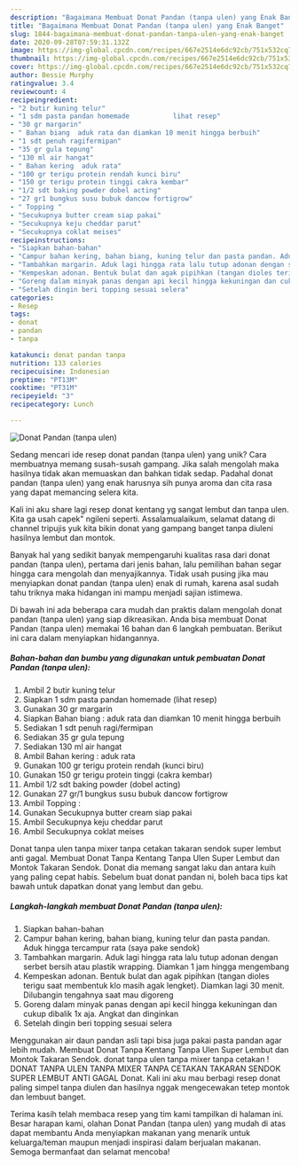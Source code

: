 ```yaml
---
description: "Bagaimana Membuat Donat Pandan (tanpa ulen) yang Enak Banget"
title: "Bagaimana Membuat Donat Pandan (tanpa ulen) yang Enak Banget"
slug: 1844-bagaimana-membuat-donat-pandan-tanpa-ulen-yang-enak-banget
date: 2020-09-28T07:59:31.132Z
image: https://img-global.cpcdn.com/recipes/667e2514e6dc92cb/751x532cq70/donat-pandan-tanpa-ulen-foto-resep-utama.jpg
thumbnail: https://img-global.cpcdn.com/recipes/667e2514e6dc92cb/751x532cq70/donat-pandan-tanpa-ulen-foto-resep-utama.jpg
cover: https://img-global.cpcdn.com/recipes/667e2514e6dc92cb/751x532cq70/donat-pandan-tanpa-ulen-foto-resep-utama.jpg
author: Bessie Murphy
ratingvalue: 3.4
reviewcount: 4
recipeingredient:
- "2 butir kuning telur"
- "1 sdm pasta pandan homemade           lihat resep"
- "30 gr margarin"
- " Bahan biang  aduk rata dan diamkan 10 menit hingga berbuih"
- "1 sdt penuh ragifermipan"
- "35 gr gula tepung"
- "130 ml air hangat"
- " Bahan kering  aduk rata"
- "100 gr terigu protein rendah kunci biru"
- "150 gr terigu protein tinggi cakra kembar"
- "1/2 sdt baking powder dobel acting"
- "27 gr1 bungkus susu bubuk dancow fortigrow"
- " Topping "
- "Secukupnya butter cream siap pakai"
- "Secukupnya keju cheddar parut"
- "Secukupnya coklat meises"
recipeinstructions:
- "Siapkan bahan-bahan"
- "Campur bahan kering, bahan biang, kuning telur dan pasta pandan. Aduk hingga tercampur rata (saya pake sendok)"
- "Tambahkan margarin. Aduk lagi hingga rata lalu tutup adonan dengan serbet bersih atau plastik wrapping. Diamkan 1 jam hingga mengembang"
- "Kempeskan adonan. Bentuk bulat dan agak pipihkan (tangan dioles terigu saat membentuk klo masih agak lengket). Diamkan lagi 30 menit. Dilubangin tengahnya saat mau digoreng"
- "Goreng dalam minyak panas dengan api kecil hingga kekuningan dan cukup dibalik 1x aja. Angkat dan dinginkan"
- "Setelah dingin beri topping sesuai selera"
categories:
- Resep
tags:
- donat
- pandan
- tanpa

katakunci: donat pandan tanpa 
nutrition: 133 calories
recipecuisine: Indonesian
preptime: "PT13M"
cooktime: "PT31M"
recipeyield: "3"
recipecategory: Lunch

---
```



![Donat Pandan (tanpa ulen)](https://img-global.cpcdn.com/recipes/667e2514e6dc92cb/751x532cq70/donat-pandan-tanpa-ulen-foto-resep-utama.jpg)

Sedang mencari ide resep donat pandan (tanpa ulen) yang unik? Cara membuatnya memang susah-susah gampang. Jika salah mengolah maka hasilnya tidak akan memuaskan dan bahkan tidak sedap. Padahal donat pandan (tanpa ulen) yang enak harusnya sih punya aroma dan cita rasa yang dapat memancing selera kita.

Kali ini aku share lagi resep donat kentang yg sangat lembut dan tanpa ulen. Kita ga usah capek&#34; ngileni seperti. Assalamualaikum, selamat datang di channel tripujis yuk kita bikin donat yang gampang banget tanpa diuleni hasilnya lembut dan montok.

Banyak hal yang sedikit banyak mempengaruhi kualitas rasa dari donat pandan (tanpa ulen), pertama dari jenis bahan, lalu pemilihan bahan segar hingga cara mengolah dan menyajikannya. Tidak usah pusing jika mau menyiapkan donat pandan (tanpa ulen) enak di rumah, karena asal sudah tahu triknya maka hidangan ini mampu menjadi sajian istimewa.


Di bawah ini ada beberapa cara mudah dan praktis dalam mengolah donat pandan (tanpa ulen) yang siap dikreasikan. Anda bisa membuat Donat Pandan (tanpa ulen) memakai 16 bahan dan 6 langkah pembuatan. Berikut ini cara dalam menyiapkan hidangannya.

<!--inarticleads1-->

##### Bahan-bahan dan bumbu yang digunakan untuk pembuatan Donat Pandan (tanpa ulen):

1. Ambil 2 butir kuning telur
1. Siapkan 1 sdm pasta pandan homemade           (lihat resep)
1. Gunakan 30 gr margarin
1. Siapkan  Bahan biang : aduk rata dan diamkan 10 menit hingga berbuih
1. Sediakan 1 sdt penuh ragi/fermipan
1. Sediakan 35 gr gula tepung
1. Sediakan 130 ml air hangat
1. Ambil  Bahan kering : aduk rata
1. Gunakan 100 gr terigu protein rendah (kunci biru)
1. Gunakan 150 gr terigu protein tinggi (cakra kembar)
1. Ambil 1/2 sdt baking powder (dobel acting)
1. Gunakan 27 gr/1 bungkus susu bubuk dancow fortigrow
1. Ambil  Topping :
1. Gunakan Secukupnya butter cream siap pakai
1. Ambil Secukupnya keju cheddar parut
1. Ambil Secukupnya coklat meises


Donat tanpa ulen tanpa mixer tanpa cetakan takaran sendok super lembut anti gagal. Membuat Donat Tanpa Kentang Tanpa Ulen Super Lembut dan Montok Takaran Sendok. Donat dia memang sangat laku dan antara kuih yang paling cepat habis. Sebelum buat donat pandan ni, boleh baca tips kat bawah untuk dapatkan donat yang lembut dan gebu. 

<!--inarticleads2-->

##### Langkah-langkah membuat Donat Pandan (tanpa ulen):

1. Siapkan bahan-bahan
1. Campur bahan kering, bahan biang, kuning telur dan pasta pandan. Aduk hingga tercampur rata (saya pake sendok)
1. Tambahkan margarin. Aduk lagi hingga rata lalu tutup adonan dengan serbet bersih atau plastik wrapping. Diamkan 1 jam hingga mengembang
1. Kempeskan adonan. Bentuk bulat dan agak pipihkan (tangan dioles terigu saat membentuk klo masih agak lengket). Diamkan lagi 30 menit. Dilubangin tengahnya saat mau digoreng
1. Goreng dalam minyak panas dengan api kecil hingga kekuningan dan cukup dibalik 1x aja. Angkat dan dinginkan
1. Setelah dingin beri topping sesuai selera


Menggunakan air daun pandan asli tapi bisa juga pakai pasta pandan agar lebih mudah. Membuat Donat Tanpa Kentang Tanpa Ulen Super Lembut dan Montok Takaran Sendok. donat tanpa ulen tanpa mixer tanpa cetakan ! DONAT TANPA ULEN TANPA MIXER TANPA CETAKAN TAKARAN SENDOK SUPER LEMBUT ANTI GAGAL Donat. Kali ini aku mau berbagi resep donat paling simpel tanpa diulen dan hasilnya nggak mengecewakan tetep montok dan lembuut banget. 

Terima kasih telah membaca resep yang tim kami tampilkan di halaman ini. Besar harapan kami, olahan Donat Pandan (tanpa ulen) yang mudah di atas dapat membantu Anda menyiapkan makanan yang menarik untuk keluarga/teman maupun menjadi inspirasi dalam berjualan makanan. Semoga bermanfaat dan selamat mencoba!
